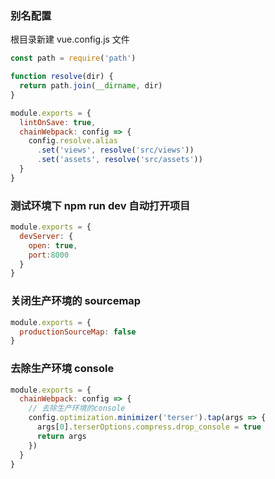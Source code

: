 ### 别名配置

根目录新建 vue.config.js 文件

```js
const path = require('path')

function resolve(dir) {
  return path.join(__dirname, dir)
}

module.exports = {
  lintOnSave: true,
  chainWebpack: config => {
    config.resolve.alias
      .set('views', resolve('src/views'))
      .set('assets', resolve('src/assets'))
  }
}
```

### 测试环境下 npm run dev 自动打开项目

```js
module.exports = {
  devServer: {
    open: true,
    port:8000
  }
}
```

### 关闭生产环境的 sourcemap

```js
module.exports = {
  productionSourceMap: false
}
```

### 去除生产环境 console

```js
module.exports = {
  chainWebpack: config => {
    // 去除生产环境的console
    config.optimization.minimizer('terser').tap(args => {
      args[0].terserOptions.compress.drop_console = true
      return args
    })
  }
}
```
